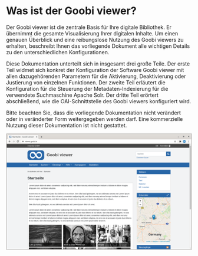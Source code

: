 # Was ist der Goobi viewer?

Der Goobi viewer ist die zentrale Basis für Ihre digitale Bibliothek. Er übernimmt die gesamte Visualisierung Ihrer digitalen Inhalte. Um einen genauen Überblick und eine reibungslose Nutzung des Goobi viewers zu erhalten, beschreibt Ihnen das vorliegende Dokument alle wichtigen Details zu den unterschiedlichen Konfigurationen. 

Diese Dokumentation unterteilt sich in insgesamt drei große Teile. Der erste Teil widmet sich konkret der Konfiguration der Software Goobi viewer mit allen dazugehörenden Parametern für die Aktivierung, Deaktivierung oder Justierung von einzelnen Funktionen. Der zweite Teil erläutert die Konfiguration für die Steuerung der Metadaten-Indexierung für die verwendete Suchmaschine Apache Solr. Der dritte Teil erörtert abschließend, wie die OAI-Schnittstelle des Goobi viewers konfiguriert wird.

Bitte beachten Sie, dass die vorliegende Dokumentation nicht verändert oder in veränderter Form weitergegeben werden darf. Eine kommerzielle Nutzung dieser Dokumentation ist nicht gestattet.

![](.gitbook/assets/about.png)



